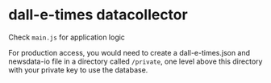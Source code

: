 # dall-e-times datacollector

Check `main.js` for application logic

For production access, you would need to create a dall-e-times.json and newsdata-io file in a directory called `/private`, one level above this directory with your private key to use the database.

